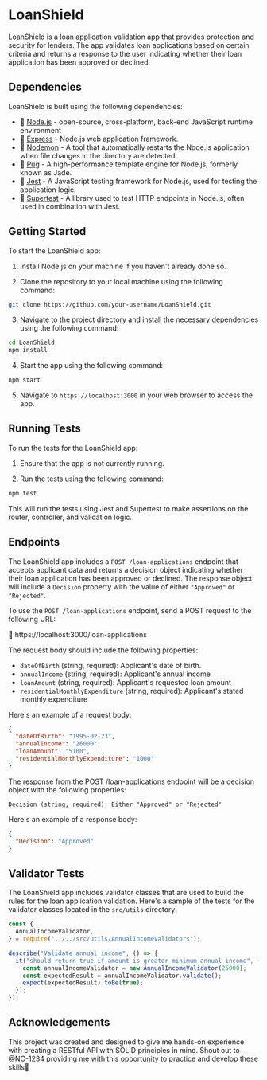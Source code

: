 # LoanShield

LoanShield is a loan application validation app that provides protection and security for lenders. The app validates loan applications based on certain criteria and returns a response to the user indicating whether their loan application has been approved or declined.

## Dependencies

LoanShield is built using the following dependencies:

* :link: [Node.js](https://nodejs.org/) - open-source, cross-platform, back-end JavaScript runtime environment
* :link: [Express](https://expressjs.com/) - Node.js web application framework.
* :link: [Nodemon](https://nodemon.io/) - A tool that automatically restarts the Node.js application when file changes in the directory are detected.
* :link: [Pug](https://pugjs.org/) - A high-performance template engine for Node.js, formerly known as Jade.
* :link: [Jest](https://jestjs.io/) - A JavaScript testing framework for Node.js, used for testing the application logic.
* :link: [Supertest](https://github.com/visionmedia/supertest) - A library used to test HTTP endpoints in Node.js, often used in combination with Jest.

## Getting Started

To start the LoanShield app:

1. Install Node.js on your machine if you haven't already done so.

2. Clone the repository to your local machine using the following command:

```bash
git clone https://github.com/your-username/LoanShield.git
```

3. Navigate to the project directory and install the necessary dependencies using the following command:

```bash
cd LoanShield
npm install
```

4. Start the app using the following command:

```bash
npm start
```

5. Navigate to `https://localhost:3000` in your web browser to access the app.

## Running Tests

To run the tests for the LoanShield app:

1. Ensure that the app is not currently running.

2. Run the tests using the following command:

```bash
npm test
```

This will run the tests using Jest and Supertest to make assertions on the router, controller, and validation logic.

## Endpoints

The LoanShield app includes a `POST /loan-applications` endpoint that accepts applicant data and returns a decision object indicating whether their loan application has been approved or declined. The response object will include a `Decision` property with the value of either `"Approved"` or `"Rejected"`.

To use the `POST /loan-applications` endpoint, send a POST request to the following URL:

:link: https://localhost:3000/loan-applications

The request body should include the following properties:

- `dateOfBirth` (string, required): Applicant's date of birth.
- `annualIncome` (string, required): Applicant's annual income
- `loanAmount` (string, required): Applicant's requested loan amount
- `residentialMonthlyExpenditure` (string, required): Applicant's stated monthly expenditure

Here's an example of a request body:

```json
{
  "dateOfBirth": "1995-02-23",
  "annualIncome": "26000",
  "loanAmount": "5100",
  "residentialMonthlyExpenditure": "1000"
}
```

The response from the POST /loan-applications endpoint will be a decision object with the following properties:

`Decision (string, required): Either "Approved" or "Rejected"`

Here's an example of a response body:

```json
{
  "Decision": "Approved"
}
```

## Validator Tests

The LoanShield app includes validator classes that are used to build the rules for the loan application validation. Here's a sample of the tests for the validator classes located in the `src/utils` directory:

```js
const {
  AnnualIncomeValidator,
} = require("../../src/utils/AnnualIncomeValidators");

describe("Validate annual income", () => {
  it("should return true if amount is greater minimum annual income", () => {
    const annualIncomeValidator = new AnnualIncomeValidator(25000);
    const expectedResult = annualIncomeValidator.validate();
    expect(expectedResult).toBe(true);
  });
});
```
## Acknowledgements

This project was created and designed to give me hands-on experience with creating a RESTful API with SOLID principles in mind.
Shout out to [@NC-1234](https://github.com/NC-1234) providing me with this opportunity to practice and develop these skills:pray:
